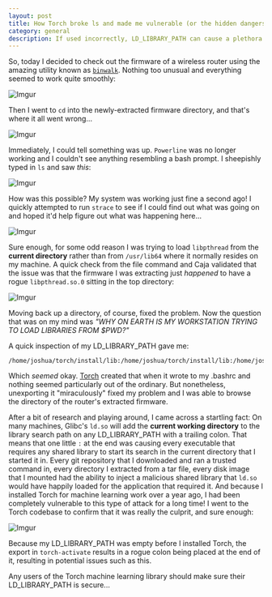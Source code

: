 ```yaml
---
layout: post
title: How Torch broke ls and made me vulnerable (or the hidden dangers of LD_LIBRARY_PATH)
category: general
description: If used incorrectly, LD_LIBRARY_PATH can cause a plethora of issues
---
```


So, today I decided to check out the firmware of a wireless router using the amazing utility
known as [`binwalk`](https://github.com/devttys0/binwalk). Nothing too unusual and everything seemed to work quite smoothly:

![Imgur](http://i.imgur.com/gyjiEwD.png)

Then I went to `cd` into the newly-extracted firmware directory, and that's where it all went wrong...

<!--description-->

![Imgur](http://i.imgur.com/1ryNc4J.png)

Immediately, I could tell something was up. `Powerline` was no longer working and I couldn't
see anything resembling a bash prompt. I sheepishly typed in `ls` and saw _this_:

![Imgur](http://i.imgur.com/FGsT0Em.png)

How was this possible? My system was working just fine a second ago! I quickly
attempted to run `strace` to see if I could find out what was going on and hoped it'd help
figure out what was happening here...

![Imgur](http://i.imgur.com/UbaNd53.png)

Sure enough, for some odd reason I was trying to load `libpthread` from the **current directory**
rather than from `/usr/lib64` where it normally resides on my machine. A quick check from the
file command and Caja validated that the issue was that the firmware I was extracting just
_happened_ to have a rogue `libpthread.so.0` sitting in the top directory:

![Imgur](http://i.imgur.com/TvVXpAZ.png)

Moving back up a directory, of course, fixed the problem. Now the question that was on my
mind was _"WHY ON EARTH IS MY WORKSTATION TRYING TO LOAD LIBRARIES FROM $PWD?"_

A quick inspection of my LD_LIBRARY_PATH gave me:
```
/home/joshua/torch/install/lib:/home/joshua/torch/install/lib:/home/joshua/torch/install/lib:
```
Which _seemed_ okay. [Torch](http://torch.ch/) created that when it wrote to my .bashrc and nothing seemed
particularly out of the ordinary. But nonetheless, unexporting it "miraculously" fixed
my problem and I was able to browse the directory of the router's extracted firmware.

After a bit of research and playing around, I came across a startling fact:
On many machines, Glibc's `ld.so` will add the **current working directory** to the library search
path on any LD_LIBRARY_PATH with a trailing colon. That means that one little `:` at the end
was causing every executable that requires any shared library to start its search in the current
directory that I started it in. Every git repository that I downloaded and ran a trusted command in,
every directory I extracted from a tar file, every disk image that I mounted had the ability to
inject a malicious shared library that `ld.so` would have happily loaded for the application that
required it. And because I installed Torch for machine learning work over a year ago, I had been
completely vulnerable to this type of attack for a long time! I went to the Torch codebase to confirm
that it was really the culprit, and sure enough:

![Imgur](http://i.imgur.com/igVJqDk.png)

Because my LD_LIBRARY_PATH was empty before I installed Torch, the export in `torch-activate`
results in a rogue colon being placed at the end of it, resulting in potential issues such as this.

Any users of the Torch machine learning library should make sure their LD_LIBRARY_PATH is secure...

